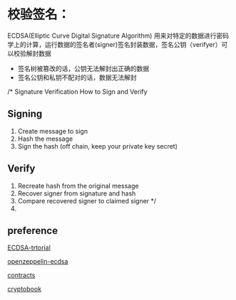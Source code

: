 # 校验签名：
ECDSA(Elliptic Curve Digital Signature Algorithm) 用来对特定的数据进行密码学上的计算，运行数据的签名者(signer)签名封装数据，签名公钥（verifyer）可以校验解封数据
- 签名树被篡改的话，公钥无法解封出正确的数据
- 签名公钥和私钥不配对的话，数据无法解封



/* Signature Verification
How to Sign and Verify
## Signing
1. Create message to sign
2. Hash the message
3. Sign the hash (off chain, keep your private key secret)

## Verify
1. Recreate hash from the original message
2. Recover signer from signature and hash
3. Compare recovered signer to claimed signer
*/
4. 
## preference
[ECDSA-trtorial](https://www.rareskills.io/post/ecdsa-tutorial)

[openzeppelin-ecdsa](https://github.com/OpenZeppelin/openzeppelin-contracts/blob/master/contracts/utils/cryptography/ECDSA.sol)

[contracts](../ContractsHub/ecdsa_signature)

[cryptobook](https://cryptobook.nakov.com/digital-signatures/ecdsa-sign-verify-examples)
